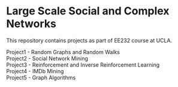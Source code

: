 # Large Scale Social and Complex Networks
This repository contains projects as part of EE232 course at UCLA.

Project1 - Random Graphs and Random Walks  
Project2 - Social Network Mining  
Project3 - Reinforcement and Inverse Reinforcement Learning  
Project4 - IMDb Mining  
Project5 - Graph Algorithms  

